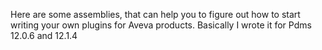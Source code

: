 Here are some assemblies, that can help you to figure out how to start writing your own plugins for Aveva products.
Basically I wrote it for Pdms 12.0.6 and 12.1.4

